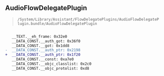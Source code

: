 ## AudioFlowDelegatePlugin

> `/System/Library/Assistant/FlowDelegatePlugins/AudioFlowDelegatePlugin.bundle/AudioFlowDelegatePlugin`

```diff

   __TEXT.__eh_frame: 0x32e0
   __DATA_CONST.__auth_got: 0x36f0
   __DATA_CONST.__got: 0x1dd8
-  __DATA_CONST.__auth_ptr: 0x2198
+  __DATA_CONST.__auth_ptr: 0x1f20
   __DATA_CONST.__const: 0xa7e0
   __DATA_CONST.__objc_classlist: 0x2c0
   __DATA_CONST.__objc_protolist: 0xd8

```
